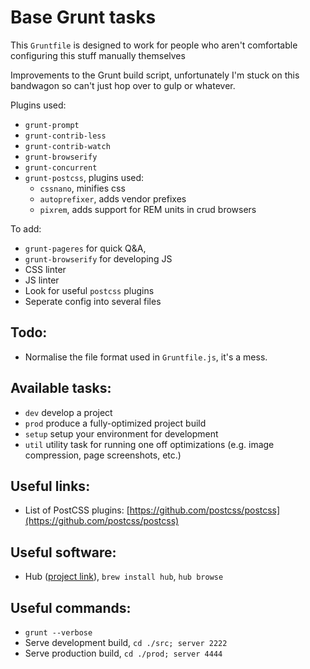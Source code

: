 Base Grunt tasks
===

This `Gruntfile` is designed to work for people who aren't comfortable configuring this stuff manually themselves

Improvements to the Grunt build script, unfortunately I'm stuck on this bandwagon so can't just hop over to gulp or whatever.

Plugins used:
- `grunt-prompt`
- `grunt-contrib-less`
- `grunt-contrib-watch`
- `grunt-browserify`
- `grunt-concurrent`
- `grunt-postcss`, plugins used:
    - `cssnano`, minifies css
    - `autoprefixer`, adds vendor prefixes
    - `pixrem`, adds support for REM units in crud browsers

To add:
- `grunt-pageres` for quick Q&A,
- `grunt-browserify` for developing JS
- CSS linter
- JS linter
- Look for useful `postcss` plugins
- Seperate config into several files

Todo:
---
- Normalise the file format used in `Gruntfile.js`, it's a mess.


Available tasks:
---

- `dev` develop a project
- `prod` produce a fully-optimized project build
- `setup` setup your environment for development
- `util` utility task for running one off optimizations (e.g. image compression, page screenshots, etc.)

Useful links:
---

- List of PostCSS plugins: [https://github.com/postcss/postcss](https://github.com/postcss/postcss)

Useful software:
---

- Hub ([project link](https://hub.github.com/)), `brew install hub`, `hub browse`

Useful commands:
---

- `grunt --verbose`
- Serve development build, `cd ./src; server 2222`
- Serve production build, `cd ./prod; server 4444`
